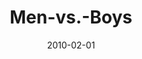 ---
layout: music 
title: "Men-vs.-Boys"
series: "Manly"
date: 2010-02-01 
description: "Brian Tome talks about the five things that separate men from boys."
audio: "http://s3.amazonaws.com/crossroadsaudiomessages/Manly1.mp3"
audio-duration: "38:45"
src: "http://www.crossroads.net/players/media/mediumHz/190x110_Manly.jpg"
---